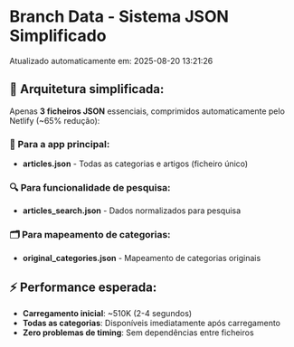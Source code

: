 # Branch Data - Sistema JSON Simplificado
Atualizado automaticamente em: 2025-08-20 13:21:26

## 🎯 Arquitetura simplificada:
Apenas **3 ficheiros JSON** essenciais, comprimidos automaticamente pelo Netlify (~65% redução):

### 📱 Para a app principal:
- **articles.json** - Todas as categorias e artigos (ficheiro único)

### 🔍 Para funcionalidade de pesquisa:
- **articles_search.json** - Dados normalizados para pesquisa

### 🗂️ Para mapeamento de categorias:
- **original_categories.json** - Mapeamento de categorias originais

## ⚡ Performance esperada:
- **Carregamento inicial**: ~510K (2-4 segundos)
- **Todas as categorias**: Disponíveis imediatamente após carregamento
- **Zero problemas de timing**: Sem dependências entre ficheiros
